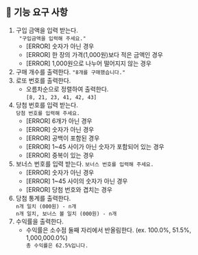 ## 🚀 기능 요구 사항

1. 구입 금액을 입력 받는다.   
   ``` "구입금액을 입력해 주세요."```
    - [ERROR] 숫자가 아닌 경우
    - [ERROR] 한 장의 가격(1,000원)보다 적은 금액인 경우
    - [ERROR] 1,000원으로 나누어 떨어지지 않는 경우
2. 구매 개수를 출력한다.
   ```"8개를 구매했습니다."```
3. 로또 번호를 출력한다.
   - 오름차순으로 정렬하여 출력한다.   
   ```[8, 21, 23, 41, 42, 43]```
4. 당첨 번호를 입력 받는다.   
    ```당첨 번호를 입력해 주세요.```
   - [ERROR] 6개가 아닌 경우
   - [ERROR] 숫자가 아닌 경우
   - [ERROR] 공백이 포함된 경우
   - [ERROR] 1~45 사이가 아닌 숫자가 포함되어 있는 경우
   - [ERROR] 중복이 있는 경우
5. 보너스 번호를 입력 받는다.
   ```보너스 번호를 입력해 주세요.```
   - [ERROR] 숫자가 아닌 경우
   - [ERROR] 1~45 사이의 숫자가 아닌 경우
   - [ERROR] 당첨 번호와 겹치는 경우
7. 당첨 통계를 출력한다.   
    ```n개 일치 (000원) - n개```   
   ```n개 일치, 보너스 볼 일치 (000원) - n개```   
8. 수익률을 출력한다.   
   - 수익률은 소수점 둘째 자리에서 반올림한다. (ex. 100.0%, 51.5%, 1,000,000.0%)   
   ```총 수익률은 62.5%입니다.```
